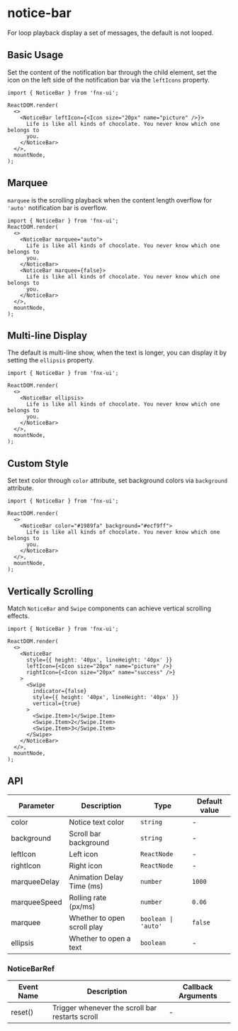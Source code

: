 # notice-bar

For loop playback display a set of messages, the default is not looped.

## Basic Usage

Set the content of the notification bar through the child element, set the icon on the left side of the notification bar via the `leftIcons` property.

```tsx | pure
import { NoticeBar } from 'fnx-ui';

ReactDOM.render(
  <>
    <NoticeBar leftIcon={<Icon size="20px" name="picture" />}>
      Life is like all kinds of chocolate. You never know which one belongs to
      you.
    </NoticeBar>
  </>,
  mountNode,
);
```

## Marquee

`marquee` is the scrolling playback when the content length overflow for `'auto'` notification bar is overflow.

```tsx | pure
import { NoticeBar } from 'fnx-ui';
ReactDOM.render(
  <>
    <NoticeBar marquee="auto">
      Life is like all kinds of chocolate. You never know which one belongs to
      you.
    </NoticeBar>
    <NoticeBar marquee={false}>
      Life is like all kinds of chocolate. You never know which one belongs to
      you.
    </NoticeBar>
  </>,
  mountNode,
);
```

## Multi-line Display

The default is multi-line show, when the text is longer, you can display it by setting the `ellipsis` property.

```tsx | pure
import { NoticeBar } from 'fnx-ui';

ReactDOM.render(
  <>
    <NoticeBar ellipsis>
      Life is like all kinds of chocolate. You never know which one belongs to
      you.
    </NoticeBar>
  </>,
  mountNode,
);
```

## Custom Style

Set text color through `color` attribute, set background colors via `background` attribute.

```tsx | pure
import { NoticeBar } from 'fnx-ui';

ReactDOM.render(
  <>
    <NoticeBar color="#1989fa" background="#ecf9ff">
      Life is like all kinds of chocolate. You never know which one belongs to
      you.
    </NoticeBar>
  </>,
  mountNode,
);
```

## Vertically Scrolling

Match `NoticeBar` and `Swipe` components can achieve vertical scrolling effects.

```tsx | pure
import { NoticeBar } from 'fnx-ui';

ReactDOM.render(
  <>
    <NoticeBar
      style={{ height: '40px', lineHeight: '40px' }}
      leftIcon={<Icon size="20px" name="picture" />}
      rightIcon={<Icon size="20px" name="success" />}
    >
      <Swipe
        indicator={false}
        style={{ height: '40px', lineHeight: '40px' }}
        vertical={true}
      >
        <Swipe.Item>1</Swipe.Item>
        <Swipe.Item>2</Swipe.Item>
        <Swipe.Item>3</Swipe.Item>
      </Swipe>
    </NoticeBar>
  </>,
  mountNode,
);
```

## API

| Parameter    | Description                 | Type                | Default value |
| ------------ | --------------------------- | ------------------- | ------------- |
| color        | Notice text color           | `string`            | -             |
| background   | Scroll bar background       | `string`            | -             |
| leftIcon     | Left icon                   | `ReactNode`         | -             |
| rightIcon    | Right icon                  | `ReactNode`         | -             |
| marqueeDelay | Animation Delay Time (ms)   | `number`            | `1000`        |
| marqueeSpeed | Rolling rate (px/ms)        | `number`            | `0.06`        |
| marquee      | Whether to open scroll play | `boolean \| 'auto'` | `false`       |
| ellipsis     | Whether to open a text      | `boolean`           | -             |

### NoticeBarRef

| Event Name | Description                                     | Callback Arguments |
| ---------- | ----------------------------------------------- | ------------------ |
| reset()    | Trigger whenever the scroll bar restarts scroll | -                  |
